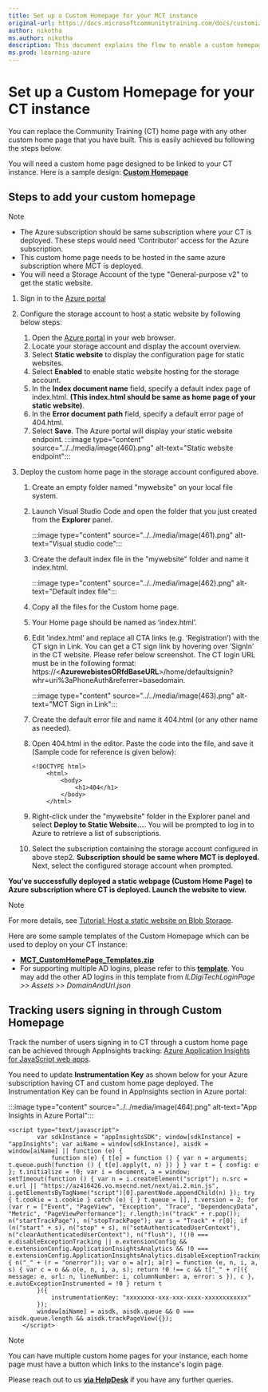 ```yaml
---
title: Set up a Custom Homepage for your MCT instance
original-url: https://docs.microsoftcommunitytraining.com/docs/customize-the-certificate-template
author: nikotha
ms.author: nikotha
description: This document explains the flow to enable a custom homepage for your Microsoft Community Training platform. 
ms.prod: learning-azure
---
```


# Set up a Custom Homepage for your CT instance

You can replace the Community Training (CT) home page with any other custom home page that you have built.  This is easily achieved bu following the steps below.

You will need a custom home page designed to be linked to your CT instance. Here is a sample design: [**Custom Homepage**](https://github.com/MicrosoftDocs/microsoft-community-training/files/6968259/MCT_CustomHomePage_Templates.zip)

<!---
## Pre-requisites

1. You need to add a Call to Action (CTA) button like ‘Registration’ in the page that should link to MCT sign-in page.
2. This custom home page needs to be hosted in same azure subscription where MCT is deployed.
3. You need to have the Storage Account of the type "General-purpose v2" to get the static website.
--->

## Steps to add your custom homepage

> [!Note]  
>
>* The Azure subscription should be same subscription where your CT is deployed. These steps would need ‘Contributor’ access for the Azure subscription.
>* This custom home page needs to be hosted in the same azure subscription where MCT is deployed.
>* You will need a Storage Account of the type "General-purpose v2" to get the static website.

1. Sign in to the [Azure portal](https://portal.azure.com/)  

1. Configure the storage account to host a static website by following below steps:
    1. Open the [Azure portal](https://portal.azure.com/) in your web browser.
    1. Locate your storage account and display the account overview.
    1. Select **Static website** to display the configuration page for static websites.
    1. Select **Enabled** to enable static website hosting for the storage account.
    1. In the **Index document name** field, specify a default index page of index.html. **(This index.html should be same as home page of your static website)**.
    1. In the **Error document path** field, specify a default error page of 404.html.
    1. Select **Save**. The Azure portal will display your static website endpoint.
        :::image type="content" source="../../media/image(460).png" alt-text="Static website endpoint":::

1. Deploy the custom home page in the storage account configured above.

    1. Create an empty folder named "mywebsite" on your local file system.
    1. Launch Visual Studio Code and open the folder that you just created from the **Explorer** panel.

        :::image type="content" source="../../media/image(461).png" alt-text="Visual studio code":::
    1. Create the default index file in the "mywebsite" folder and name it index.html.

        :::image type="content" source="../../media/image(462).png" alt-text="Default index file":::
    1. Copy all the files for the Custom home page.
    1. Your Home page should be named as ‘index.html’.
    1. Edit ‘index.html’ and replace all CTA links (e.g. ‘Registration’) with the CT sign in Link. You can get a CT sign link by hovering over ‘SignIn’ in the CT website. Please refer below screenshot. The CT login URL must be in the following format: https://<**AzurewebistesORfdBaseURL**>/home/defaultsignin?whr=uri%3aPhoneAuth&referrer=basedomain.

        :::image type="content" source="../../media/image(463).png" alt-text="MCT Sign in Link":::

    1. Create the default error file and name it 404.html (or any other name as needed).
    1. Open 404.html in the editor. Paste the code into the file, and save it (Sample code for reference is given below):

        ```Sample Code (for reference)
        <!DOCTYPE html>
            <html>
                <body>
                    <h1>404</h1>
                </body>
            </html>
        ```

    1. Right-click under the "mywebsite" folder in the Explorer panel and select **Deploy to Static Website...**. You will be prompted to log in to Azure to retrieve a list of subscriptions.
    1. Select the subscription containing the storage account configured in above step2. **Subscription should be same where MCT is deployed.** Next, select the configured storage account when prompted.

**You've successfully deployed a static webpage (Custom Home Page) to Azure subscription where CT is deployed. Launch the website to view.**

> [!Note]  
>
>For more details, see [Tutorial: Host a static website on Blob Storage](/azure/storage/blobs/storage-blob-static-website-host).
>
>Here are some sample templates of the Custom Homepage which can be used to deploy on your CT instance:
>    * [**MCT_CustomHomePage_Templates.zip**](https://github.com/MicrosoftDocs/microsoft-community-training/files/6968259/MCT_CustomHomePage_Templates.zip)
>    * For supporting multiple AD logins, please refer to this [**template**](https://microsoft.sharepoint.com/:u:/t/BuildingSangam/EVgejvuLYYxNhDixVHDX5kwBbcvhRS9bZSLcAv54fVGPOQ?e=bDbHXa). You may add the other AD logins in this template from *ILDigiTechLoginPage >> Assets >> DomainAndUrl.json*
>

## Tracking users signing in through Custom Homepage

Track the number of users signing in to CT through a custom home page can be achieved through AppInsights tracking:
[Azure Application Insights for JavaScript web apps](/azure/azure-monitor/app/javascript).

You need to update **Instrumentation Key** as shown below for your Azure subscription having CT and custom home page deployed. The Instrumentation Key can be found in AppInsights section in Azure portal:

:::image type="content" source="../../media/image(464).png" alt-text="App Insights in Azure Portal":::

```Instrumentation Key
<script type="text/javascript">
        var sdkInstance = "appInsightsSDK"; window[sdkInstance] = "appInsights"; var aiName = window[sdkInstance], aisdk = window[aiName] || function (e) {
            function n(e) { t[e] = function () { var n = arguments; t.queue.push(function () { t[e].apply(t, n) }) } } var t = { config: e }; t.initialize = !0; var i = document, a = window; setTimeout(function () { var n = i.createElement("script"); n.src = e.url || "https://az416426.vo.msecnd.net/next/ai.2.min.js", i.getElementsByTagName("script")[0].parentNode.appendChild(n) }); try { t.cookie = i.cookie } catch (e) { } t.queue = [], t.version = 2; for (var r = ["Event", "PageView", "Exception", "Trace", "DependencyData", "Metric", "PageViewPerformance"]; r.length;)n("track" + r.pop()); n("startTrackPage"), n("stopTrackPage"); var s = "Track" + r[0]; if (n("start" + s), n("stop" + s), n("setAuthenticatedUserContext"), n("clearAuthenticatedUserContext"), n("flush"), !(!0 === e.disableExceptionTracking || e.extensionConfig && e.extensionConfig.ApplicationInsightsAnalytics && !0 === e.extensionConfig.ApplicationInsightsAnalytics.disableExceptionTracking)) { n("_" + (r = "onerror")); var o = a[r]; a[r] = function (e, n, i, a, s) { var c = o && o(e, n, i, a, s); return !0 !== c && t["_" + r]({ message: e, url: n, lineNumber: i, columnNumber: a, error: s }), c }, e.autoExceptionInstrumented = !0 } return t
        }({
            instrumentationKey: "xxxxxxxx-xxx-xxx-xxxx-xxxxxxxxxxxx"
        });        
        window[aiName] = aisdk, aisdk.queue && 0 === aisdk.queue.length && aisdk.trackPageView({});
    </script>
```

> [!Note]    
>You can have multiple custom home pages for your instance, each home page must have a button which links to the instance's login page.

Please reach out to us [**via HelpDesk**](https://aka.ms/cthelpdesk) if you have any further queries.